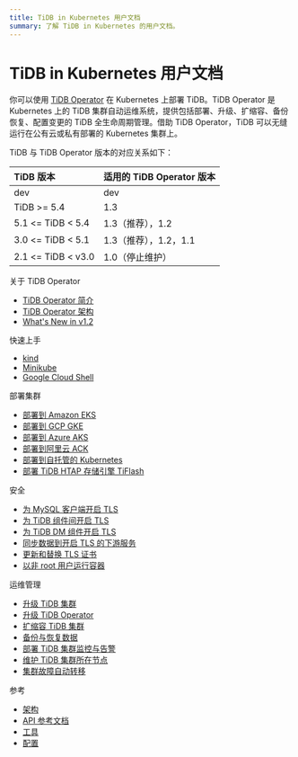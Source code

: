 ```yaml
---
title: TiDB in Kubernetes 用户文档
summary: 了解 TiDB in Kubernetes 的用户文档。
---
```


<!-- markdownlint-disable MD046 -->

# TiDB in Kubernetes 用户文档

你可以使用 [TiDB Operator](https://github.com/pingcap/tidb-operator) 在 Kubernetes 上部署 TiDB。TiDB Operator 是 Kubernetes 上的 TiDB 集群自动运维系统，提供包括部署、升级、扩缩容、备份恢复、配置变更的 TiDB 全生命周期管理。借助 TiDB Operator，TiDB 可以无缝运行在公有云或私有部署的 Kubernetes 集群上。

TiDB 与 TiDB Operator 版本的对应关系如下：

| TiDB 版本 | 适用的 TiDB Operator 版本 |
|:---|:---|
| dev               | dev                 |
| TiDB >= 5.4       | 1.3                 |
| 5.1 <= TiDB < 5.4 | 1.3（推荐），1.2      |
| 3.0 <= TiDB < 5.1 | 1.3（推荐），1.2，1.1 |
| 2.1 <= TiDB < v3.0| 1.0（停止维护）       |

<NavColumns>
<NavColumn>
<ColumnTitle>关于 TiDB Operator</ColumnTitle>

- [TiDB Operator 简介](tidb-operator-overview.md)
- [TiDB Operator 架构](architecture.md)
- [What's New in v1.2](whats-new-in-v1.2.md)

</NavColumn>

<NavColumn>
<ColumnTitle>快速上手</ColumnTitle>

- [kind](get-started.md#方法一使用-kind-创建-kubernetes-集群)
- [Minikube](get-started.md#方法二使用-minikube-创建-kubernetes-集群)
- [Google Cloud Shell](https://console.cloud.google.com/cloudshell/open?cloudshell_git_repo=https://github.com/pingcap/docs-tidb-operator&cloudshell_tutorial=zh/deploy-tidb-from-kubernetes-gke.md)

</NavColumn>

<NavColumn>
<ColumnTitle>部署集群</ColumnTitle>

- [部署到 Amazon EKS](deploy-on-aws-eks.md)
- [部署到 GCP GKE](deploy-on-gcp-gke.md)
- [部署到 Azure AKS](deploy-on-azure-aks.md)
- [部署到阿里云 ACK](deploy-on-alibaba-cloud.md)
- [部署到自托管的 Kubernetes](prerequisites.md)
- [部署 TiDB HTAP 存储引擎 TiFlash](deploy-tiflash.md)

</NavColumn>

<NavColumn>
<ColumnTitle>安全</ColumnTitle>

- [为 MySQL 客户端开启 TLS](enable-tls-for-mysql-client.md)
- [为 TiDB 组件间开启 TLS](enable-tls-between-components.md)
- [为 TiDB DM 组件开启 TLS](enable-tls-for-dm.md)
- [同步数据到开启 TLS 的下游服务](enable-tls-for-ticdc-sink.md)
- [更新和替换 TLS 证书](renew-tls-certificate.md)
- [以非 root 用户运行容器](containers-run-as-non-root-user.md)

</NavColumn>

<NavColumn>
<ColumnTitle>运维管理</ColumnTitle>

- [升级 TiDB 集群](upgrade-a-tidb-cluster.md)
- [升级 TiDB Operator](upgrade-tidb-operator.md)
- [扩缩容 TiDB 集群](scale-a-tidb-cluster.md)
- [备份与恢复数据](backup-restore-overview.md)
- [部署 TiDB 集群监控与告警](monitor-a-tidb-cluster.md)
- [维护 TiDB 集群所在节点](maintain-a-kubernetes-node.md)
- [集群故障自动转移](use-auto-failover.md)

</NavColumn>

<NavColumn>
<ColumnTitle>参考</ColumnTitle>

- [架构](tidb-scheduler.md)
- [API 参考文档](https://github.com/pingcap/tidb-operator/blob/master/docs/api-references/docs.md)
- [工具](use-tkctl.md)
- [配置](configure-tidb-binlog-drainer.md)

</NavColumn>

</NavColumns>

